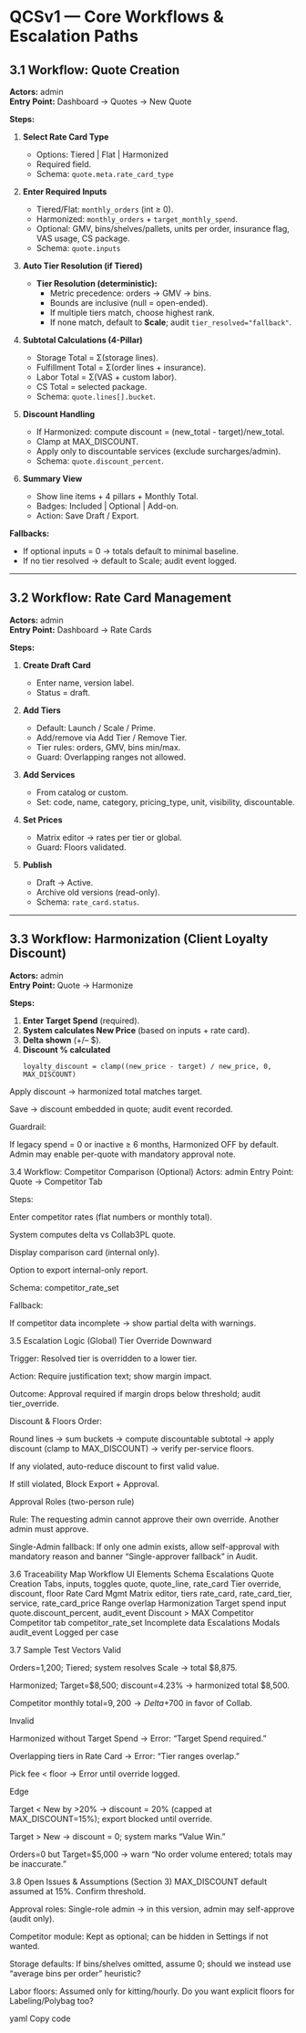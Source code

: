QCSv1 — Core Workflows & Escalation Paths
=========================================

## 3.1 Workflow: Quote Creation
**Actors:** admin  
**Entry Point:** Dashboard → Quotes → New Quote  

**Steps:**
1. **Select Rate Card Type**  
   - Options: Tiered | Flat | Harmonized  
   - Required field.  
   - Schema: `quote.meta.rate_card_type`  

2. **Enter Required Inputs**  
   - Tiered/Flat: `monthly_orders` (int ≥ 0).  
   - Harmonized: `monthly_orders` + `target_monthly_spend`.  
   - Optional: GMV, bins/shelves/pallets, units per order, insurance flag, VAS usage, CS package.  
   - Schema: `quote.inputs`  

3. **Auto Tier Resolution (if Tiered)**  
   - **Tier Resolution (deterministic):**  
     - Metric precedence: orders → GMV → bins.  
     - Bounds are inclusive (null = open-ended).  
     - If multiple tiers match, choose highest rank.  
     - If none match, default to **Scale**; audit `tier_resolved="fallback"`.  

4. **Subtotal Calculations (4-Pillar)**  
   - Storage Total = Σ(storage lines).  
   - Fulfillment Total = Σ(order lines + insurance).  
   - Labor Total = Σ(VAS + custom labor).  
   - CS Total = selected package.  
   - Schema: `quote.lines[].bucket`.  

5. **Discount Handling**  
   - If Harmonized: compute discount = (new_total - target)/new_total.  
   - Clamp at MAX_DISCOUNT.  
   - Apply only to discountable services (exclude surcharges/admin).  
   - Schema: `quote.discount_percent`.  

6. **Summary View**  
   - Show line items + 4 pillars + Monthly Total.  
   - Badges: Included | Optional | Add-on.  
   - Action: Save Draft / Export.  

**Fallbacks:**  
- If optional inputs = 0 → totals default to minimal baseline.  
- If no tier resolved → default to Scale; audit event logged.  

---

## 3.2 Workflow: Rate Card Management
**Actors:** admin  
**Entry Point:** Dashboard → Rate Cards  

**Steps:**
1. **Create Draft Card**  
   - Enter name, version label.  
   - Status = draft.  

2. **Add Tiers**  
   - Default: Launch / Scale / Prime.  
   - Add/remove via Add Tier / Remove Tier.  
   - Tier rules: orders, GMV, bins min/max.  
   - Guard: Overlapping ranges not allowed.  

3. **Add Services**  
   - From catalog or custom.  
   - Set: code, name, category, pricing_type, unit, visibility, discountable.  

4. **Set Prices**  
   - Matrix editor → rates per tier or global.  
   - Guard: Floors validated.  

5. **Publish**  
   - Draft → Active.  
   - Archive old versions (read-only).  
   - Schema: `rate_card.status`.  

---

## 3.3 Workflow: Harmonization (Client Loyalty Discount)
**Actors:** admin  
**Entry Point:** Quote → Harmonize  

**Steps:**
1. **Enter Target Spend** (required).  
2. **System calculates New Price** (based on inputs + rate card).  
3. **Delta shown** (+/– $).  
4. **Discount % calculated**  
   ```text
   loyalty_discount = clamp((new_price - target) / new_price, 0, MAX_DISCOUNT)
Apply discount → harmonized total matches target.

Save → discount embedded in quote; audit event recorded.

Guardrail:

If legacy spend = 0 or inactive ≥ 6 months, Harmonized OFF by default. Admin may enable per-quote with mandatory approval note.

3.4 Workflow: Competitor Comparison (Optional)
Actors: admin
Entry Point: Quote → Competitor Tab

Steps:

Enter competitor rates (flat numbers or monthly total).

System computes delta vs Collab3PL quote.

Display comparison card (internal only).

Option to export internal-only report.

Schema: competitor_rate_set

Fallback:

If competitor data incomplete → show partial delta with warnings.

3.5 Escalation Logic (Global)
Tier Override Downward

Trigger: Resolved tier is overridden to a lower tier.

Action: Require justification text; show margin impact.

Outcome: Approval required if margin drops below threshold; audit tier_override.

Discount & Floors Order:

Round lines → sum buckets → compute discountable subtotal → apply discount (clamp to MAX_DISCOUNT) → verify per-service floors.

If any violated, auto-reduce discount to first valid value.

If still violated, Block Export + Approval.

Approval Roles (two-person rule)

Rule: The requesting admin cannot approve their own override. Another admin must approve.

Single-Admin fallback: If only one admin exists, allow self-approval with mandatory reason and banner “Single-approver fallback” in Audit.

3.6 Traceability Map
Workflow	UI Elements	Schema	Escalations
Quote Creation	Tabs, inputs, toggles	quote, quote_line, rate_card	Tier override, discount, floor
Rate Card Mgmt	Matrix editor, tiers	rate_card, rate_card_tier, service, rate_card_price	Range overlap
Harmonization	Target spend input	quote.discount_percent, audit_event	Discount > MAX
Competitor	Competitor tab	competitor_rate_set	Incomplete data
Escalations	Modals	audit_event	Logged per case

3.7 Sample Test Vectors
Valid

Orders=1,200; Tiered; system resolves Scale → total $8,875.

Harmonized; Target=$8,500; discount=4.23% → harmonized total $8,500.

Competitor monthly total=$9,200 → Delta +$700 in favor of Collab.

Invalid

Harmonized without Target Spend → Error: “Target Spend required.”

Overlapping tiers in Rate Card → Error: “Tier ranges overlap.”

Pick fee < floor → Error until override logged.

Edge

Target < New by >20% → discount = 20% (capped at MAX_DISCOUNT=15%); export blocked until override.

Target > New → discount = 0; system marks “Value Win.”

Orders=0 but Target=$5,000 → warn “No order volume entered; totals may be inaccurate.”

3.8 Open Issues & Assumptions (Section 3)
MAX_DISCOUNT default assumed at 15%. Confirm threshold.

Approval roles: Single-role admin → in this version, admin may self-approve (audit only).

Competitor module: Kept as optional; can be hidden in Settings if not wanted.

Storage defaults: If bins/shelves omitted, assume 0; should we instead use “average bins per order” heuristic?

Labor floors: Assumed only for kitting/hourly. Do you want explicit floors for Labeling/Polybag too?

yaml
Copy code

